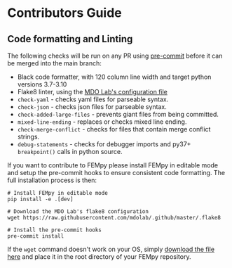 # Contributors Guide

## Code formatting and Linting

The following checks will be run on any PR using [pre-commit](pre-commit.com) before it can be merged into the main branch:

- Black code formatter, with 120 column line width and target python versions 3.7-3.10
- Flake8 linter, using the [MDO Lab's configuration file](https://raw.githubusercontent.com/mdolab/.github/master/.flake8)
- `check-yaml` - checks yaml files for parseable syntax.
- `check-json` - checks json files for parseable syntax.
- `check-added-large-files` - prevents giant files from being committed.
- `mixed-line-ending` - replaces or checks mixed line ending.
- `check-merge-conflict` - checks for files that contain merge conflict strings.
- `debug-statements` - checks for debugger imports and py37+ `breakpoint()` calls in python source.

If you want to contribute to FEMpy please install FEMpy in editable mode and setup the pre-commit hooks to ensure consistent code formatting.
The full installation process is then:

```shell
# Install FEMpy in editable mode
pip install -e .[dev]

# Download the MDO Lab's flake8 configuration
wget https://raw.githubusercontent.com/mdolab/.github/master/.flake8

# Install the pre-commit hooks
pre-commit install
```

If the `wget` command doesn't work on your OS, simply [download the file here](https://raw.githubusercontent.com/mdolab/.github/master/.flake8) and place it in the root directory of your FEMpy repository.
